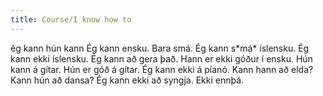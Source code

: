 ```yaml
---
title: Course/I know how to
---
```

<vocabulary>
ég kann
hún kann
Ég kann ensku.
Bara smá.
Ég kann s*má* íslensku.
Ég kann ekki íslensku.
Ég kann að gera það.
Hann er ekki góður í ensku.
Hún kann á gítar.
Hún er góð á gítar.
Ég kann ekki á píanó.
Kann hann að elda?
Kann hún að dansa?
Ég kann ekki að syngja.
Ekki ennþá.
</vocabulary>
